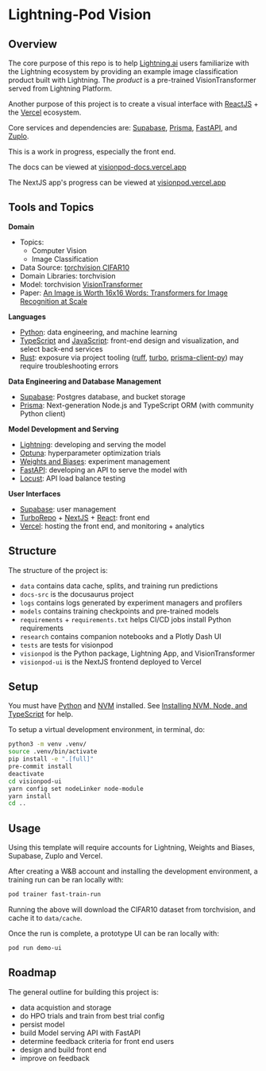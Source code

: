 # Lightning-Pod Vision

<!-- # Copyright Justin R. Goheen.
#
# Licensed under the Apache License, Version 2.0 (the "License");
# you may not use this file except in compliance with the License.
# You may obtain a copy of the License at
#
#     http://www.apache.org/licenses/LICENSE-2.0
#
# Unless required by applicable law or agreed to in writing, software
# distributed under the License is distributed on an "AS IS" BASIS,
# WITHOUT WARRANTIES OR CONDITIONS OF ANY KIND, either express or implied.
# See the License for the specific language governing permissions and
# limitations under the License. -->

<div align="center">

<!-- <img src ="https://img.shields.io/badge/Python-000000.svg?style=for-the-badge&logo=Python&logoColor=white" height="29"/> <img src ="https://img.shields.io/badge/TypeScript-000000.svg?style=for-the-badge&logo=TypeScript&logoColor=white" height="29"/> -->

<!-- <img src ="https://img.shields.io/badge/Lightning-792DE4?style=for-the-badge&logo=pytorch-lightning&logoColor=white" height="30"/>
<br/>
<img src ="https://img.shields.io/badge/FastAPI-000000.svg?style=for-the-badge&logo=FastAPI&logoColor=white" height="30"/> <img src ="https://img.shields.io/badge/W&B-000000.svg?style=for-the-badge&logo=weightsandbiases&logoColor=white" height="30"/> <img src ="https://img.shields.io/badge/Optuna-000000.svg?style=for-the-badge&logo=target&logoColor=white" height="30"/>
<br/>
<img src ="https://img.shields.io/badge/Next.js-000000.svg?style=for-the-badge&logo=nextdotjs&logoColor=white" height="30"/> <img src ="https://img.shields.io/badge/Vercel-000000?style=for-the-badge&logo=vercel&logoColor=white" height="30"/> <img src ="https://img.shields.io/badge/Supabase-000000?style=for-the-badge&logo=supabase&logoColor=white" height="30"/> <img src ="https://img.shields.io/badge/Prisma-000000?style=for-the-badge&logo=prisma&logoColor=white" height="30"/> -->

<!-- [![codecov](https://codecov.io/gh/JustinGoheen/lightning-pod-example/branch/main/graph/badge.svg)](https://codecov.io/gh/JustinGoheen/lightning-pod-example)
![CircleCI](https://circleci.com/gh/JustinGoheen/lightning-pod-example.svg?style=shield) -->

</div>

## Overview

The core purpose of this repo is to help [Lightning.ai](https://lightning.ai) users familiarize with the Lightning ecosystem by providing an example image classification product built with Lightning. The _product_ is a pre-trained VisionTransformer served from Lightning Platform.

Another purpose of this project is to create a visual interface with [ReactJS](https://reactjs.org) + the [Vercel](https://vercel.com) ecosystem.

Core services and dependencies are: [Supabase](https://supabase.com), [Prisma](https://www.prisma.io), [FastAPI](https://fastapi.tiangolo.com), and [Zuplo](https://zuplo.com).

This is a work in progress, especially the front end.

The docs can be viewed at [visionpod-docs.vercel.app](https://visionpod-docs.vercel.app/)

The NextJS app's progress can be viewed at [visionpod.vercel.app](https://visionpod.vercel.app/)

## Tools and Topics

**Domain**

- Topics:
  - Computer Vision
  - Image Classification
- Data Source: [torchvision CIFAR10](https://pytorch.org/vision/stable/generated/torchvision.datasets.CIFAR10.html#torchvision.datasets.CIFAR10)
- Domain Libraries: torchvision
- Model: torchvision [VisionTransformer](https://github.com/pytorch/vision/blob/main/torchvision/models/vision_transformer.py)
- Paper: [An Image is Worth 16x16 Words: Transformers for Image Recognition at Scale](https://arxiv.org/abs/2010.11929)

**Languages**

- [Python](https://www.python.org): data engineering, and machine learning
- [TypeScript](https://www.typescriptlang.org) and [JavaScript](https://developer.mozilla.org/en-US/docs/Web/JavaScript): front-end design and visualization, and select back-end services
- [Rust](https://www.rust-lang.org): exposure via project tooling ([ruff](https://beta.ruff.rs/docs/), [turbo](https://turbo.build), [prisma-client-py](https://github.com/RobertCraigie/prisma-client-py)) may require troubleshooting errors

**Data Engineering and Database Management**

- [Supabase](https://supabase.com): Postgres database, and bucket storage
- [Prisma](https://www.prisma.io): Next-generation Node.js and TypeScript ORM (with community Python client)

**Model Development and Serving**

- [Lightning](Lightning.ai): developing and serving the model
- [Optuna](https://optuna.readthedocs.io/en/stable/): hyperparameter optimization trials
- [Weights and Biases](https://wandb.ai/site): experiment management
- [FastAPI](https://fastapi.tiangolo.com): developing an API to serve the model with
- [Locust](https://github.com/locustio/locust): API load balance testing

**User Interfaces**

- [Supabase](https://supabase.com): user management
- [TurboRepo](https://turbo.build) + [NextJS](https://nextjs.org) + [React](https://reactjs.org): front end
- [Vercel](https://vercel.com): hosting the front end, and monitoring + analytics

## Structure

The structure of the project is:

- `data` contains data cache, splits, and training run predictions
- `docs-src` is the docusaurus project
- `logs` contains logs generated by experiment managers and profilers
- `models` contains training checkpoints and pre-trained models
- `requirements` + `requirements.txt` helps CI/CD jobs install Python requirements
- `research` contains companion notebooks and a Plotly Dash UI
- `tests` are tests for visionpod
- `visionpod` is the Python package, Lightning App, and VisionTransformer
- `visionpod-ui` is the NextJS frontend deployed to Vercel

## Setup

You must have [Python](https://www.python.org/downloads/) and [NVM](https://github.com/nvm-sh/nvm#installing-and-updating) installed. See [Installing NVM, Node, and TypeScript](https://visionpod-docs.vercel.app/blog/Installing-NVM-Node-and-TypeScript) for help.

To setup a virtual development environment, in terminal, do:

```sh
python3 -m venv .venv/
source .venv/bin/activate
pip install -e ".[full]"
pre-commit install
deactivate
cd visionpod-ui
yarn config set nodeLinker node-module
yarn install
cd ..
```

## Usage

Using this template will require accounts for Lightning, Weights and Biases, Supabase, Zuplo and Vercel.

After creating a W&B account and installing the development environment, a training run can be ran locally with:

```sh
pod trainer fast-train-run
```

Running the above will download the CIFAR10 dataset from torchvision, and cache it to `data/cache`.

Once the run is complete, a prototype UI can be ran locally with:

```sh
pod run demo-ui
```

## Roadmap

The general outline for building this project is:

- data acquistion and storage
- do HPO trials and train from best trial config
- persist model
- build Model serving API with FastAPI
- determine feedback criteria for front end users
- design and build front end
- improve on feedback
